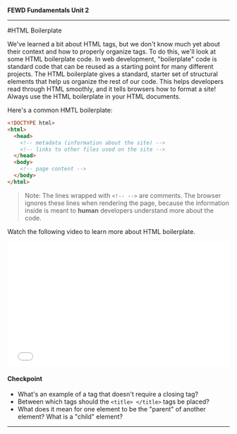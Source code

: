 **FEWD Fundamentals Unit 2**

---

#HTML Boilerplate

We've learned a bit about HTML tags, but we don't know much yet about their context and how to properly organize tags. To do this, we'll look at some HTML boilerplate code. In web development, "boilerplate" code is standard code that can be reused as a starting point for many different projects.  The HTML boilerplate gives a standard, starter set of structural elements that help us organize the rest of our code. This helps developers read through HTML smoothly, and it tells browsers how to format a site! Always use the HTML boilerplate in your HTML documents.

Here's a common HMTL boilerplate:

```html
<!DOCTYPE html>
<html>
  <head>
    <!-- metadata (information about the site) -->
    <!-- links to other files used on the site -->
  </head>
  <body>
    <!-- page content -->
  </body>
</html>
```

> Note: The lines wrapped with `<!-- -->` are comments. The browser ignores these lines when rendering the page, because the information inside is meant to **human** developers understand more about the code.  

Watch the following video to learn more about HTML boilerplate.

<div class="wistia_responsive_padding" style="padding:56.25% 0 0 0;position:relative;"><div class="wistia_responsive_wrapper" style="height:100%;left:0;position:absolute;top:0;width:100%;"><iframe src="//fast.wistia.net/embed/iframe/7mhg28is61?seo=false&videoFoam=true" allowtransparency="true" frameborder="0" scrolling="no" class="wistia_embed" name="wistia_embed" allowfullscreen mozallowfullscreen webkitallowfullscreen oallowfullscreen msallowfullscreen width="100%" height="100%"></iframe></div></div>
<script src="//fast.wistia.net/assets/external/E-v1.js" async></script>


#### Checkpoint

* What's an example of a tag that doesn't require a closing tag?
* Between which tags should the `<title> </title>` tags be placed?
* What does it mean for one element to be the "parent" of another element? What is a "child" element?

---
